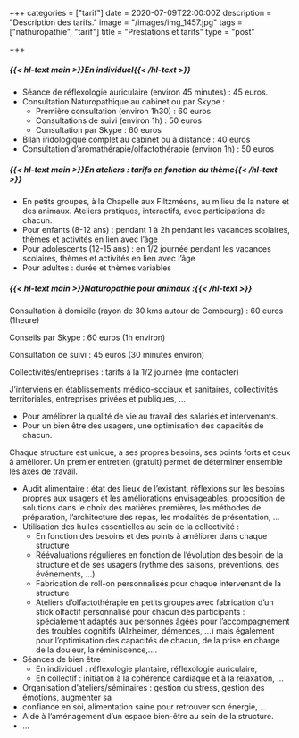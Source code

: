 +++
categories = ["tarif"]
date = 2020-07-09T22:00:00Z
description = "Description des tarifs."
image = "/images/img_1457.jpg"
tags = ["nathuropathie", "tarif"]
title = "Prestations et tarifs"
type = "post"

+++
##### {{< hl-text main >}}En individuel{{< /hl-text >}}

* Séance de réflexologie auriculaire (environ 45 minutes) : 45 euros.
* Consultation Naturopathique au cabinet ou par Skype :
  * Première consultation (environ 1h30) : 60 euros
  * Consultations de suivi (environ 1h) : 50 euros
  * Consultation par Skype : 60 euros
* Bilan iridologique complet au cabinet ou à distance : 40 euros
* Consultation d’aromathérapie/olfactothérapie (environ 1h) : 50 euros

##### {{< hl-text main >}}En ateliers : tarifs en fonction du thème{{< /hl-text >}}

* En petits groupes, à la Chapelle aux Filtzméens, au milieu de la nature et des animaux. Ateliers pratiques, interactifs, avec participations de chacun.
* Pour enfants (8-12 ans) : pendant 1 à 2h pendant les vacances scolaires, thèmes et activités en lien avec l’âge
* Pour adolescents (12-15 ans) : en 1/2 journée pendant les vacances scolaires, thèmes et activités en lien avec l’âge
* Pour adultes : durée et thèmes variables

##### {{< hl-text main >}}Naturopathie pour animaux :{{< /hl-text >}}

Consultation à domicile (rayon de 30 kms autour de Combourg) : 60 euros (1heure)

Conseils par Skype : 60 euros (1h environ)

Consultation de suivi : 45 euros (30 minutes environ)

Collectivités/entreprises : tarifs à la 1/2 journée (me contacter)

J’interviens en établissements médico-sociaux et sanitaires, collectivités territoriales, entreprises privées et publiques, ...

* Pour améliorer la qualité de vie au travail des salariés et intervenants.
* Pour un bien être des usagers, une optimisation des capacités de chacun.

Chaque structure est unique, a ses propres besoins, ses points forts et ceux à améliorer. Un premier entretien (gratuit) permet de déterminer ensemble les axes de travail.

* Audit alimentaire : état des lieux de l’existant, réflexions sur les besoins propres aux usagers et les améliorations envisageables, proposition de solutions dans le choix des matières premières, les méthodes de préparation, l’architecture des repas, les modalités de présentation, ...
* Utilisation des huiles essentielles au sein de la collectivité :
  * En fonction des besoins et des points à améliorer dans chaque structure
  * Réévaluations régulières en fonction de l’évolution des besoin de la structure et de ses usagers (rythme des saisons, préventions, des événements, ...)
  * Fabrication de roll-on personnalisés pour chaque intervenant de la structure
  * Ateliers d’olfactothérapie en petits groupes avec fabrication d’un stick olfactif personnalisé pour chacun des participants : spécialement adaptés aux personnes âgées pour l’accompagnement des troubles cognitifs (Alzheimer, démences, ...) mais également pour l’optimisation des capacités de chacun, de la prise en charge de la douleur, la réminiscence,....
* Séances de bien être :
  * En individuel : réflexologie plantaire, réflexologie auriculaire,
  * En collectif : initiation à la cohérence cardiaque et à la relaxation, ...
* Organisation d’ateliers/séminaires : gestion du stress, gestion des émotions, augmenter sa
* confiance en soi, alimentation saine pour retrouver son énergie, ...
* Aide à l’aménagement d’un espace bien-être au sein de la structure.
* ...